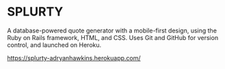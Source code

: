 # SPLURTY

A database-powered quote generator with a mobile-first
design, using the Ruby on Rails framework, HTML, and CSS.
Uses Git and GitHub for version control, and launched
on Heroku.

https://splurty-adryanhawkins.herokuapp.com/
